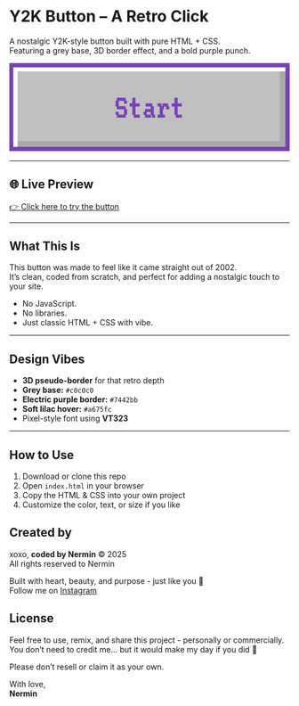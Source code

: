 # Y2K Button – A Retro Click

A nostalgic Y2K-style button built with pure HTML + CSS.  
Featuring a grey base, 3D border effect, and a bold purple punch.

![Preview](preview.png)

---

## 🌐 Live Preview  
[👉 Click here to try the button](https://nerminmadeiit.github.io/y2k-button/)

---

## What This Is

This button was made to feel like it came straight out of 2002.  
It’s clean, coded from scratch, and perfect for adding a nostalgic touch to your site.

- No JavaScript.  
- No libraries.  
- Just classic HTML + CSS with vibe.

---

## Design Vibes

- **3D pseudo-border** for that retro depth  
- **Grey base:** `#c0c0c0`  
- **Electric purple border:** `#7442bb`  
- **Soft lilac hover:** `#a675fc`  
- Pixel-style font using **VT323**  


---

## How to Use

1. Download or clone this repo  
2. Open `index.html` in your browser  
3. Copy the HTML & CSS into your own project  
4. Customize the color, text, or size if you like

## Created by

xoxo, **coded by Nermin** © 2025  
All rights reserved to Nermin  

Built with heart, beauty, and purpose - just like you 💖  
Follow me on [Instagram](https://instagram.com/nerminmadeit)  


## License

Feel free to use, remix, and share this project - personally or commercially.  
You don’t need to credit me… but it would make my day if you did 💖

Please don’t resell or claim it as your own.

With love,  
**Nermin**




